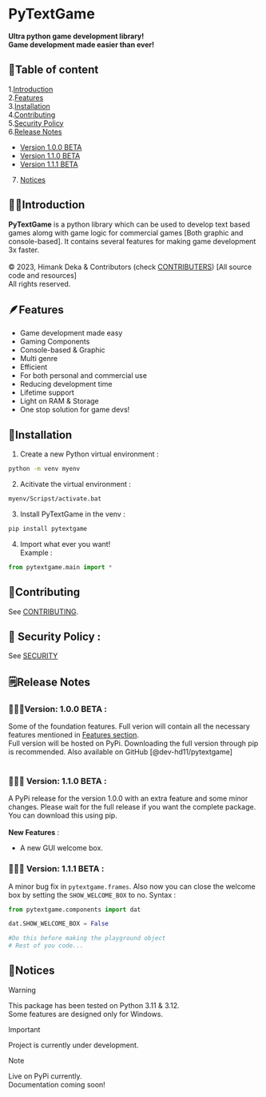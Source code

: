 # PyTextGame

**Ultra python game development library! <br>Game development made easier than ever!**

## 📃Table of content
1.[Introduction](#introduction)<br>
2.[Features](#features)<br>
3.[Installation](#installation)<br>
4.[Contributing](#contributing)<br>
5.[Security Policy](#security-policy)<br>
6.[Release Notes](#release-notes)<br>
- [Version 1.0.0 BETA](#version-100-beta-)<br>
- [Version 1.1.0 BETA](#-version-110-beta-)<br>
- [Version 1.1.1 BETA](#-version-111-beta-)
7. [Notices](#notices)

## 👋🏼Introduction
**PyTextGame** is a python library which can be used to develop text based games alomg with game logic for commercial games [Both graphic and console-based]. It contains several features for making game development 3x faster.
<br><br>
©️ 2023, Himank Deka & Contributors (check [CONTRIBUTERS](./CONTRIBUTERS.txt)) [All source code and resources]
<br> All rights reserved.

## 🪶Features
- Game development made easy
- Gaming Components
- Console-based & Graphic
- Multi genre
- Efficient
- For both personal and commercial use
- Reducing development time
- Lifetime support
- Light on RAM & Storage
- One stop solution for game devs!

## 📩Installation
1. Create a new Python virtual environment :
```bash
python -m venv myenv
```

2. Acitivate the virtual environment :
```bash
myenv/Scripst/activate.bat
```

3. Install PyTextGame in the venv :
```bash
pip install pytextgame
```

4. Import what ever you want!<br>
Example :
```python
from pytextgame.main import *
```

## 🤝Contributing
See [CONTRIBUTING](./CONTRIBUTING.md).

## 🔐 Security Policy :
See [SECURITY](./SECURITY.md)

## 🗒️Release Notes

### 👩🏼‍💻Version: 1.0.0 BETA : 
Some of the foundation features. Full verion will contain all the necessary features mentioned in [Features section](#features).
<br>
Full version will be hosted on PyPi. Downloading the full version through pip is recommended. Also available on GitHub \[@dev-hd11/pytextgame\]
<br><br>

### 👩🏼‍💻 Version: 1.1.0 BETA :
A PyPi release for the version 1.0.0 with an extra feature and some minor changes. Please wait for the full release if you want the complete package.
You can download this using pip.
<br><br>
**New Features** :
- A new GUI welcome box.

### 👩🏼‍💻 Version: 1.1.1 BETA :
A minor bug fix in `pytextgame.frames`. Also now you can close the welcome box by setting the `SHOW_WELCOME_BOX` to no.
Syntax :
```python
from pytextgame.components import dat

dat.SHOW_WELCOME_BOX = False

#Do this before making the playground object
# Rest of you code...
```

## 🔔Notices

> [!WARNING]
> This package has been tested on Python 3.11 & 3.12.<br>
> Some features are designed only for Windows.<br>

>[!IMPORTANT]
> Project is currently under development.<br>

>[!NOTE]
> Live on PyPi currently.<br>
> Documentation coming soon!<br>
